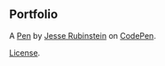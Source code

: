 Portfolio
---------


A [Pen](https://codepen.io/rubinsteinj/pen/qPLeKQ) by [Jesse Rubinstein](https://codepen.io/rubinsteinj) on [CodePen](https://codepen.io).

[License](https://codepen.io/rubinsteinj/pen/qPLeKQ/license).